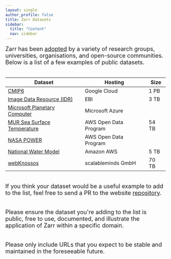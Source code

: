 ```yaml
---
layout: single
author_profile: false
title: Zarr Datasets
sidebar:
  title: "Content"
  nav: sidebar
---
```


<font size="4">
Zarr has been <a href="https://zarr.dev/adopters/">adopted</a> by a variety of
research groups, universities, organisations, and open-source communities.<br>
Below is a list of a few examples of public datasets.<br><br>
</font>

| Dataset                                                                                                           | Hosting               | Size  |
| ----------------------------------------------------------------------------------------------------------------- | --------------------- | ----- |
| [CMIP6](https://console.cloud.google.com/marketplace/details/noaa-public/cmip6)                                   | Google Cloud          | 1 PB  |
| [Image Data Resource (IDR)](https://idr.github.io/ome-ngff-samples/)                                              | EBI                   | 3 TB  |
| [Microsoft Planetary Computer](https://planetarycomputer.microsoft.com/catalog?filter=zarr)                       | Microsoft Azure       |       |
| [MUR Sea Surface Temperature](https://registry.opendata.aws/mur)                                                  | AWS Open Data Program | 54 TB |
| [NASA POWER](https://registry.opendata.aws/nasa-power/)                                                           | AWS Open Data Program |       |
| [National Water Model](https://discourse.pangeo.io/t/the-national-water-model-reanalysis-zarr-dataset-on-aws/1449)| Amazon AWS            | 5 TB  |
| [webKnossos](https://zarr.webknossos.org/)                                                                        | scalableminds GmbH    | 70 TB |

<font size="4">
<br>If you think your dataset would be a useful example to add to the list,
feel free to send a PR to the website <a href="https://github.com/zarr-developers/zarr-developers.github.io/">repository</a>.<br><br>

Please ensure the dataset you're adding to the list is public, free to use,
documented, and illustrate the application of Zarr within a specific domain.<br><br>

Please only include URLs that you expect to be stable and maintained in the
foreseeable future.
</font>
